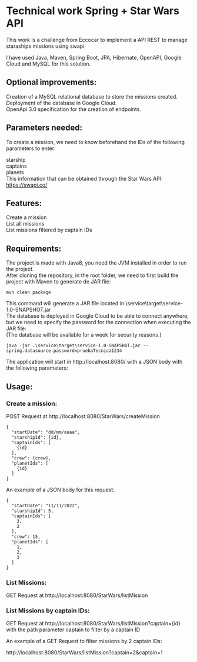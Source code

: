# Technical work Spring + Star Wars API
This work is a challenge from Eccocar to implement a API REST to manage staraships missions using swapi.

I have used Java, Maven, Spring Boot, JPA, Hibernate, OpenAPI, Google Cloud and MySQL for this solution.

## Optional improvements:
Creation of a MySQL relational database to store the missions created.      
Deployment of the database in Google Cloud.   
OpenApi 3.0 specification for the creation of endpoints.    
## Parameters needed:
To create a mission, we need to know beforehand the IDs of the following parameters to enter:

starship    
captains  
planets   
This information that can be obtained through the Star Wars API: https://swapi.co/

## Features:
Create a mission  
List all missions   
List missions filtered by captain IDs   

## Requirements:
The project is made with Java8, you need the JVM installed in order to run the project.   
After cloning the repository, in the root folder, we need to first build the project with Maven to generate de JAR file: 
```
mvn clean package
```
This command will generate a JAR file located in \service\target\service-1.0-SNAPSHOT.jar   
The database is deployed in Google Cloud to be able to connect anywhere, but we need to specify the password for the connection when executing the JAR file:    
(The database will be available for a week for security reasons.)       
```
java -jar .\service\target\service-1.0-SNAPSHOT.jar --spring.datasource.password=pruebaTecnica1234
```
The application will start in http://localhost:8080/ with a JSON body with the following parameters:

## Usage:
### Create a mission:       
POST Request at http://localhost:8080/StarWars/createMission      
```
{
  "startDate": "dd/mm/aaaa",
  "starshipId": {id},
  "captainIds": [
    {id}
  ],
  "crew": {crew},
  "planetIds": [
    {id}
  ]
}
```

An example of a JSON body for this request:       
```
{
  "startDate": "11/11/2022",
  "starshipId": 5,
  "captainIds": [
    3,
    2
  ],
  "crew": 15,
  "planetIds": [
    1,
    2,
    3
  ]
}
```
### List Missions:
GET Request at http://localhost:8080/StarWars/listMission     

### List Missions by captain IDs:
GET Request at http://localhost:8080/StarWars/listMission?captain={id} with the path parameter captain to filter by a captain ID

An example of a GET Request to filter missions by 2 captain IDs:      

http://localhost:8080/StarWars/listMission?captain=2&captain=1
